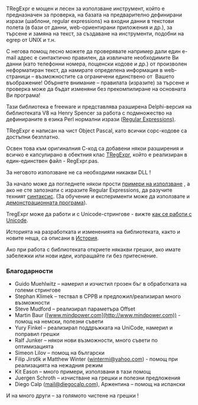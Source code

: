 TRegExpr е мощен и лесен за използване инструмент, който е предназначен
за проверка, на базата на предварително дефинирани изрази (шаблони,
regular expressions) на входни данни в текстови полета (в бази от данни,
web-ориентирани приложения и др.), за търсене и замяна на текст, за
създаване на инструменти, подобни на egrep от UNIX и т.н.

С негова помощ лесно можете да проверявате например дали един e-mail
адрес е синтактично правилен, да извличате необходимите Ви данни (като
телефонни номера, пощенски кодове и др.) от произволен неформатиран
текст, да намирате определена информация в web-страници – възможностите
са ограничени единствено от  Вашето въображение! Обърнете внимание –
правилата (изразите) за търсене и проверка може да бъдат изменяни без
прекомпилиране на основната Ви програма!

Тази библиотека е freeware и представлява разширена Delphi-версия на
библиотеката V8 на Henry Spencer за работа с подмножество на
дефинираните в езика Perl нормални изрази ([Regular
Expressions)](regular_expressions.html).

TRegExpr е написан на чист Object Pascal, като всички сорс-кодове са
достъпни безплатно.

Освен това към оригиналния С-код са добавени някои разширения и всичко е
капсулирано в обектния клас [TRegExpr](tregexpr_interface.html), който
е реализиран в един-единствен файл - RegExpr.pas.

За неговото използване не са необходими никакви DLL !

За начало може да погледнете някои прости [примери на
използване](demos.html) , а ако не сте запознати с изразите Regular
Expressions, да разучите техният [синтаксис](regular_expressions.html). (За
обучение и експерименти може да използвате и [демонстрационната
програма](tregexpr_testrexp.html)).

TregExpr може да работи и с Unicode-стрингове - вижте [как се работи с
Unicode](tregexpr_interface.html#unicode).

Историята на разработката и измененията на библиотеката, както и новите
неща, са описани в [История](../posts/bg/tregexpr_history/).

Ако при работа с библиотеката откриете някакви грешки, ако имате
забележки или нови идеи, изпращайте ги без притеснение.

### Благодарности

* Guido Muehlwitz – намерил и изчистил грозен бъг в обработката на големи стрингове
* Stephan Klimek – тествал в CPPB и предложил/реализирал много възможности
* Steve Mudford – реализирал параметъра Offset
* Martin Baur ([www.mindpower.com](http://www.mindpower.com)) - помощ на
немски, полезни съвети
* Yury Finkel – реализирал поддръжката на UniCode, намерил и поправил грешки
* Ralf Junker – някои нови възможности, много съвети по оптимизацията
* Simeon Lilov – помощ на български
* Filip Jirsбk и Matthew Winter (wintermi@yahoo.com) - помощ при реализацията на нежадния режим
* Kit Eason – много примери, използвани в тази помощ
* Juergen Schroth – изчистване на грешки и полезни предложения
* Diego Calp (mail@diegocalp.com), Аржентина – помощ на испански

И на много други – за голямото чистене на грешки !

 
